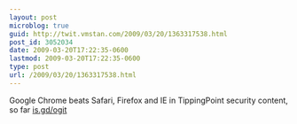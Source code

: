 ```yaml
---
layout: post
microblog: true
guid: http://twit.vmstan.com/2009/03/20/1363317538.html
post_id: 3052034
date: 2009-03-20T17:22:35-0600
lastmod: 2009-03-20T17:22:35-0600
type: post
url: /2009/03/20/1363317538.html
---
```

Google Chrome beats Safari, Firefox and IE in TippingPoint security content, so far [is.gd/ogit](http://is.gd/ogit)
